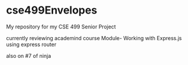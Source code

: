 # cse499Envelopes
My repository for my CSE 499 Senior Project

currently reviewing academind course
Module- Working with Express.js  using express router

also on #7 of ninja